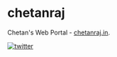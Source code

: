 chetanraj
=========

Chetan's Web Portal - [chetanraj.in](http://chetanraj.in/).

[![twitter](https://img.shields.io/badge/twitter-%40chetan__raj-00aced.svg)](https://twitter.com/chetan_raj)
